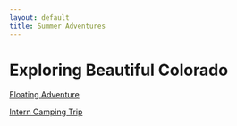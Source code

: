```yaml
---
layout: default
title: Summer Adventures
---
```


# Exploring Beautiful Colorado
[Floating Adventure](https://mjheinhold.github.io/focus-intern-2021/2021-06-12-Floating-Down-the-River)

[Intern Camping Trip](https://mjheinhold.github.io/focus-intern-2021/2021-07-07-Intern-Camping-Trip)
